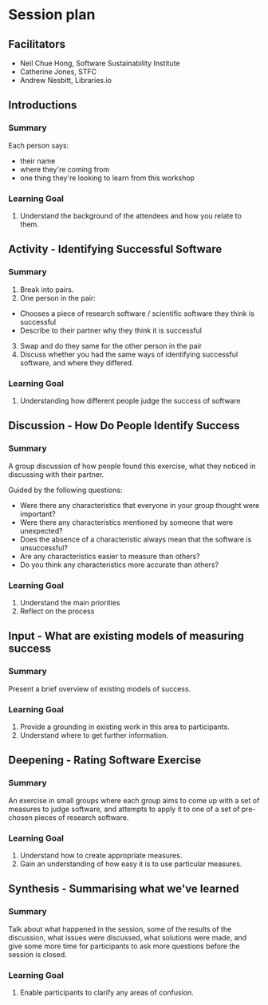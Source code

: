 # Session plan

## Facilitators

* Neil Chue Hong, Software Sustainability Institute
* Catherine Jones, STFC
* Andrew Nesbitt, Libraries.io

## Introductions

### Summary

Each person says:
* their name
* where they're coming from
* one thing they're looking to learn from this workshop

### Learning Goal

1. Understand the background of the attendees and how you relate to them.


## Activity - Identifying Successful Software

### Summary

1. Break into pairs. 
2. One person in the pair:
  * Chooses a piece of research software / scientific software they think is successful
  * Describe to their partner why they think it is successful
3. Swap and do they same for the other person in the pair
4. Discuss whether you had the same ways of identifying successful software, and where they differed.

### Learning Goal

1. Understanding how different people judge the success of software

## Discussion - How Do People Identify Success

### Summary

A group discussion of how people found this exercise, what they noticed in discussing with their partner. 

Guided by the following questions:
* Were there any characteristics that everyone in your group thought were important?
* Were there any characteristics mentioned by someone that were unexpected?
* Does the absence of a characteristic always mean that the software is unsuccessful?
* Are any characteristics easier to measure than others?
* Do you think any characteristics more accurate than others?

### Learning Goal

1. Understand the main priorities
2. Reflect on the process 


## Input - What are existing models of measuring success

### Summary

Present a brief overview of existing models of success.

### Learning Goal

1. Provide a grounding in existing work in this area to participants.
2. Understand where to get further information.

## Deepening - Rating Software Exercise

### Summary

An exercise in small groups where each group aims to come up with a set of measures to judge software, 
and attempts to apply it to one of a set of pre-chosen pieces of research software.

### Learning Goal

1. Understand how to create appropriate measures.
2. Gain an understanding of how easy it is to use particular measures.

## Synthesis - Summarising what we've learned

### Summary

Talk about what happened in the session, some of the results of the discussion, what issues were discussed, 
what solutions were made, and give some more time for participants to ask more questions before the session is closed.

### Learning Goal

1. Enable participants to clarify any areas of confusion.

